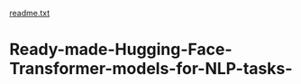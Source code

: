 [readme.txt](https://github.com/lzrdGreen/Ready-made-Hugging-Face-Transformer-models-for-NLP-tasks-/files/7089024/readme.txt)
# Ready-made-Hugging-Face-Transformer-models-for-NLP-tasks-
